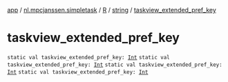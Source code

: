 [app](../../../index.md) / [nl.mpcjanssen.simpletask](../../index.md) / [R](../index.md) / [string](index.md) / [taskview_extended_pref_key](.)

# taskview_extended_pref_key

`static val taskview_extended_pref_key: `[`Int`](https://kotlinlang.org/api/latest/jvm/stdlib/kotlin/-int/index.html)
`static val taskview_extended_pref_key: `[`Int`](https://kotlinlang.org/api/latest/jvm/stdlib/kotlin/-int/index.html)
`static val taskview_extended_pref_key: `[`Int`](https://kotlinlang.org/api/latest/jvm/stdlib/kotlin/-int/index.html)
`static val taskview_extended_pref_key: `[`Int`](https://kotlinlang.org/api/latest/jvm/stdlib/kotlin/-int/index.html)